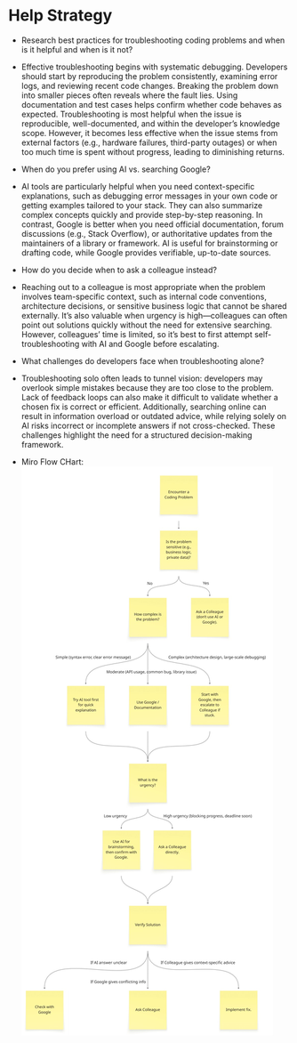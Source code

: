 # Help Strategy

- Research best practices for troubleshooting coding problems and when is it
  helpful and when is it not?

- Effective troubleshooting begins with systematic debugging. Developers should
  start by reproducing the problem consistently, examining error logs, and
  reviewing recent code changes. Breaking the problem down into smaller pieces
  often reveals where the fault lies. Using documentation and test cases helps
  confirm whether code behaves as expected. Troubleshooting is most helpful when
  the issue is reproducible, well-documented, and within the developer’s
  knowledge scope. However, it becomes less effective when the issue stems from
  external factors (e.g., hardware failures, third-party outages) or when too
  much time is spent without progress, leading to diminishing returns.

- When do you prefer using AI vs. searching Google?

- AI tools are particularly helpful when you need context-specific explanations,
  such as debugging error messages in your own code or getting examples tailored
  to your stack. They can also summarize complex concepts quickly and provide
  step-by-step reasoning. In contrast, Google is better when you need official
  documentation, forum discussions (e.g., Stack Overflow), or authoritative
  updates from the maintainers of a library or framework. AI is useful for
  brainstorming or drafting code, while Google provides verifiable, up-to-date
  sources.

- How do you decide when to ask a colleague instead?

- Reaching out to a colleague is most appropriate when the problem involves
  team-specific context, such as internal code conventions, architecture
  decisions, or sensitive business logic that cannot be shared externally. It’s
  also valuable when urgency is high—colleagues can often point out solutions
  quickly without the need for extensive searching. However, colleagues’ time is
  limited, so it’s best to first attempt self-troubleshooting with AI and Google
  before escalating.

- What challenges do developers face when troubleshooting alone?

- Troubleshooting solo often leads to tunnel vision: developers may overlook
  simple mistakes because they are too close to the problem. Lack of feedback
  loops can also make it difficult to validate whether a chosen fix is correct
  or efficient. Additionally, searching online can result in information
  overload or outdated advice, while relying solely on AI risks incorrect or
  incomplete answers if not cross-checked. These challenges highlight the need
  for a structured decision-making framework.

- Miro Flow CHart: ![Descision Making FLow CHart](FlowChart.png)
